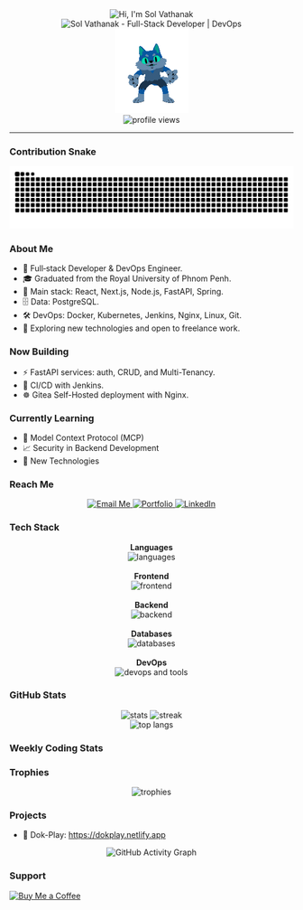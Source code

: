 <div align="center">
  <img src="https://readme-typing-svg.demolab.com?font=Fira+Code&size=26&pause=900&color=00F7C4&center=true&vCenter=true&width=600&lines=Hi%20there%20%F0%9F%91%8B%20I%27m%20Sol%20Vathanak;Full-Stack%20Developer%20%26%20DevOps%20Enthusiast;Welcome%20to%20my%20GitHub%20profile!" alt="Hi, I'm Sol Vathanak" />
  <br/>
  <!-- Fallback static title badge in case typing SVG fails -->
  <img src="https://img.shields.io/badge/Sol%20Vathanak-Full--Stack%20Developer%20%7C%20DevOps-00D09C?style=for-the-badge&labelColor=0B0E14&logo=github&logoColor=white" alt="Sol Vathanak - Full-Stack Developer | DevOps" />
  <br/>
  <img src="https://github.com/VathanakSol/VathanakSol/blob/main/Animation.gif?raw=true" alt="Coding Animation"/>
  <br/>
  <img src="https://komarev.com/ghpvc/?username=VathanakSol&label=Profile%20Views&color=00d09c&style=flat" alt="profile views"/>
</div>

---

### Contribution Snake
<p align="center">
  <picture>
    <source media="(prefers-color-scheme: dark)" srcset="https://raw.githubusercontent.com/VathanakSol/VathanakSol/output/github-contribution-grid-snake-dark.svg" />
    <img alt="contribution snake" src="https://raw.githubusercontent.com/VathanakSol/VathanakSol/output/github-contribution-grid-snake.svg" />
  </picture>
</p>

### About Me
- 🔧 Full‑stack Developer & DevOps Engineer.
- 🎓 Graduated from the Royal University of Phnom Penh.
- 🧰 Main stack: React, Next.js, Node.js, FastAPI, Spring.
- 🗄️ Data: PostgreSQL.
- 🛠️ DevOps: Docker, Kubernetes, Jenkins, Nginx, Linux, Git.
- 🚀 Exploring new technologies and open to freelance work.

### Now Building
- ⚡ FastAPI services: auth, CRUD, and Multi-Tenancy.
- 🧪 CI/CD with Jenkins.
- ☸️ Gitea Self-Hosted deployment with Nginx.

### Currently Learning
- 🧵 Model Context Protocol (MCP)
- 📈 Security in Backend Development
- 🚦 New Technologies

### Reach Me
<div align="center">
  <a href="mailto:vathanaksol1605@gmail.com">
    <img src="https://img.shields.io/badge/Email%20Me-vathanaksol1605%40gmail.com-D14836?style=for-the-badge&logo=gmail&logoColor=white&labelColor=0B0E14" alt="Email Me" />
  </a>
  <a href="https://naktech.pro">
    <img src="https://img.shields.io/badge/Portfolio-naktech.pro-111111?style=for-the-badge&logo=google-chrome&logoColor=white&labelColor=0B0E14" alt="Portfolio" />
  </a>
  <a href="https://www.linkedin.com/in/vathanaksol">
    <img src="https://img.shields.io/badge/LinkedIn-Vathanak%20Sol-0A66C2?style=for-the-badge&logo=linkedin&logoColor=white&labelColor=0B0E14" alt="LinkedIn" />
  </a>

</div>

### Tech Stack
<div align="center">
  <b>Languages</b><br/>
  <img src="https://skillicons.dev/icons?i=js,ts,python,java&perline=12" alt="languages"/>
  <br/><br/>
  <b>Frontend</b><br/>
  <img src="https://skillicons.dev/icons?i=react,nextjs,html,css,tailwind&perline=12" alt="frontend"/>
  <br/><br/>
  <b>Backend</b><br/>
  <img src="https://skillicons.dev/icons?i=nodejs,spring,fastapi&perline=12" alt="backend"/>
  <br/><br/>
  <b>Databases</b><br/>
  <img src="https://skillicons.dev/icons?i=postgres&perline=12" alt="databases"/>
  <br/><br/>
  <b>DevOps</b><br/>
  <img src="https://skillicons.dev/icons?i=docker,kubernetes,jenkins,nginx,linux,git&perline=12" alt="devops and tools"/>

</div>

### GitHub Stats
<div align="center">
  <img height="165" src="https://github-readme-stats.vercel.app/api?username=VathanakSol&show_icons=true&theme=react&hide_border=true" alt="stats"/>
  <img height="165" src="https://github-readme-streak-stats.herokuapp.com?user=VathanakSol&theme=react&hide_border=true" alt="streak"/>
  <br/>
  <img height="165" src="https://github-readme-stats.vercel.app/api/top-langs/?username=VathanakSol&layout=compact&theme=react&hide_border=true" alt="top langs"/>
</div>

### Weekly Coding Stats
<!--START_SECTION:waka-->
<!--END_SECTION:waka-->

### Trophies
<p align="center">
  <img src="https://github-profile-trophy.vercel.app/?username=VathanakSol&theme=onedark&row=1&no-frame=true&no-bg=true" alt="trophies"/>
</p>

### Projects
- 🔗 Dok-Play: https://dokplay.netlify.app

<p align="center">
  <img src="https://github-readme-activity-graph.vercel.app/graph?username=VathanakSol&theme=react-dark&area=true&hide_border=true&custom_title=Contribution%20Graph" alt="GitHub Activity Graph" />
</p>



### Support
[![Buy Me a Coffee](https://img.shields.io/badge/Buy%20Me%20a%20Coffee-FFDD00?style=for-the-badge&logo=buy-me-a-coffee&logoColor=000)](https://coff.ee/vathanak)
